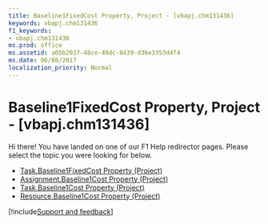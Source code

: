 ```yaml
---
title: Baseline1FixedCost Property, Project - [vbapj.chm131436]
keywords: vbapj.chm131436
f1_keywords:
- vbapj.chm131436
ms.prod: office
ms.assetid: a05b2017-48ce-49dc-8439-d36e3353d4f4
ms.date: 06/08/2017
localization_priority: Normal
---
```



# Baseline1FixedCost Property, Project - [vbapj.chm131436]

Hi there! You have landed on one of our F1 Help redirector pages. Please select the topic you were looking for below.

- [Task.Baseline1FixedCost Property (Project)](http://msdn.microsoft.com/library/a4d9f213-b806-b16e-22d9-03167fd733e1%28Office.15%29.aspx)
- [Assignment.Baseline1Cost Property (Project)](http://msdn.microsoft.com/library/9c20db71-484d-810f-24e5-a972e86f29a9%28Office.15%29.aspx)
- [Task.Baseline1Cost Property (Project)](http://msdn.microsoft.com/library/b4788ff3-eabc-28d0-3fb9-aa388c8f0f52%28Office.15%29.aspx)
- [Resource.Baseline1Cost Property (Project)](http://msdn.microsoft.com/library/4e54de68-2168-f140-a2ba-c13f21d56eaa%28Office.15%29.aspx)

[!include[Support and feedback](~/includes/feedback-boilerplate.md)]